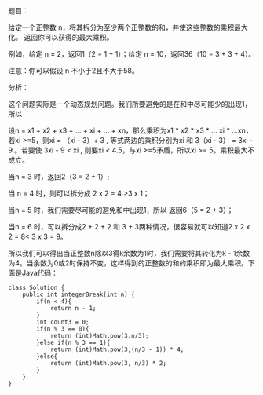 题目：


给定一个正整数 n，将其拆分为至少两个正整数的和，并使这些整数的乘积最大化。 返回你可以获得的最大乘积。

例如，给定 n = 2，返回1（2 = 1 + 1）；给定 n = 10，返回36（10 = 3 + 3 + 4）。

注意：你可以假设 n 不小于2且不大于58。



分析：

这个问题实际是一个动态规划问题。我们所要避免的是在和中尽可能少的出现1，所以

设n = x1 + x2 + x3 + ... + xi + ... + xn，那么乘积为x1 * x2 * x3 * ... xi * ...xn，若xi >=5，则xi = （xi - 3）+ 3 , 等式两边的乘积分别为xi 和 3（xi - 3） = 3xi - 9 。若要使 3xi - 9 < xi , 则要xi < 4.5，与xi >=5矛盾，所以xi >= 5，乘积最大不成立。

当n = 3 时，返回2（3 = 2 + 1）;

当 n = 4 时，则可以拆分成 2 x 2 = 4 >3 x 1；

当n = 5 时，我们需要尽可能的避免和中出现1，所以 返回6（5 = 2 + 3）；

当n = 6 时，可以拆分成2 + 2 + 2 和 3 + 3两种情况，很容易就可以知道2 x 2 x 2 = 8< 3 x 3 = 9。

所以我们可以得出当正整数n除以3得k余数为1时，我们需要将其转化为k - 1余数为4，当余数为0或2时保持不变，这样得到的正整数的和的乘积即为最大乘积。下面是Java代码：
```
class Solution {
    public int integerBreak(int n) {
        if(n < 4){
            return n - 1;
        }
        int count3 = 0;
        if(n % 3 == 0){
            return (int)Math.pow(3,n/3);
        }else if(n % 3 == 1){
            return (int)Math.pow(3,(n/3 - 1)) * 4;
        }else{
            return (int)Math.pow(3, n/3) * 2;
        }
    }
}
```